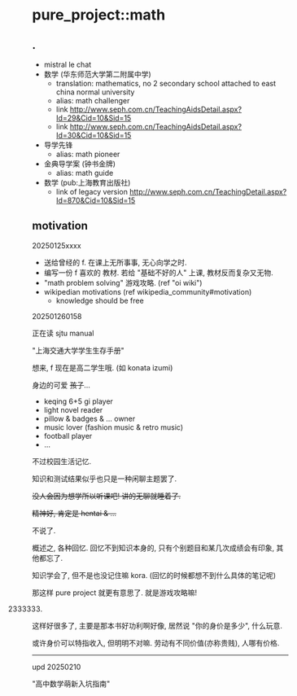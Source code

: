 # pure_project::math

## .

- mistral le chat
- 数学 (华东师范大学第二附属中学)
  - translation: mathematics, no 2 secondary school attached to east china normal university
  - alias: math challenger
  - link http://www.seph.com.cn/TeachingAidsDetail.aspx?Id=29&Cid=10&Sid=15
  - link http://www.seph.com.cn/TeachingAidsDetail.aspx?Id=30&Cid=10&Sid=15
- 导学先锋
  - alias: math pioneer
- 金典导学案 (钟书金牌)
  - alias: math guide
- 数学 (pub:上海教育出版社)
  - link of legacy version http://www.seph.com.cn/TeachingDetail.aspx?Id=870&Cid=10&Sid=15

## motivation

20250125xxxx

- 送给曾经的 f. 在课上无所事事, 无心向学之时.
- 编写一份 f 喜欢的 教材. 若给 "基础不好的人" 上课, 教材反而复杂又无物.
- "math problem solving" 游戏攻略. (ref "oi wiki")
- wikipedian motivations (ref wikipedia_community#motivation)
  - knowledge should be free

202501260158

正在读 sjtu manual

"上海交通大学学生生存手册"

想来, f 现在是高二学生哦. (如 konata izumi)

身边的可爱 ~~孩子~~...

- keqing 6+5 gi player
- light novel reader
- pillow & badges & ... owner
- music lover (fashion music & retro music)
- football player
- ...

不过校园生活记忆.

知识和测试结果似乎也只是一种闲聊主题罢了.

~~没人会因为想学所以听课吧! 讲的无聊就睡着了.~~

~~精神好, 肯定是 hentai & ...~~

不说了.

概述之, 各种回忆. 回忆不到知识本身的, 只有个别题目和某几次成绩会有印象, 其他都忘了.

知识学会了, 但不是也没记住嘛 kora. (回忆的时候都想不到什么具体的笔记呢)

那这样 pure project 就更有意思了. 就是游戏攻略嘛!

2333333.

这样好很多了, 主要是那本书好功利啊好像, 居然说 "你的身价是多少", 什么玩意.

或许身价可以特指收入, 但明明不对嘛. 劳动有不同价值(亦称贵贱), 人哪有价格.

---

upd 20250210

"高中数学萌新入坑指南"
